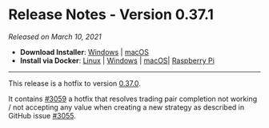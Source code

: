 # Release Notes - Version 0.37.1



_Released on March 10, 2021_

- **Download Installer**: [Windows](https://dist.hummingbot.io/hummingbot_v0.37.1_setup.exe) | [macOS](https://dist.hummingbot.io/hummingbot_v0.37.1.dmg)
- **Install via Docker**: [Linux](/installation/linux/#install-via-docker) | [Windows](/installation/windows/#install-via-docker) | [macOS](/installation/mac/#install-via-docker)| [Raspberry Pi](/installation/raspberry-pi/)

---

This release is a hotfix to version [0.37.0](/release-notes/0.37.0/).

It contains [#3059](https://github.com/CoinAlpha/hummingbot/pull/3059) a hotfix that resolves trading pair completion not working / not accepting any value when creating a new strategy as described in GitHub issue [#3055](https://github.com/CoinAlpha/hummingbot/issues/3055).

